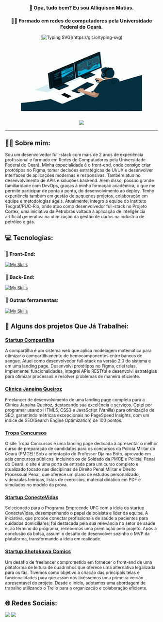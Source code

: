 <div align="center">

### 👋 Opa, tudo bem? Eu sou Alliquison Matias.
### 🧑‍🎓 Formado em redes de computadores pela Universidade Federal do Ceará.

[![Typing SVG](https://readme-typing-svg.herokuapp.com?font=Work+Sans&size=24&duration=3500&color=05AEDB&center=true&vCenter=true&width=500&lines=Programador+Full-Stack;Freelancer;)](https://git.io/typing-svg)

  <img align="center" alt="GIF" src="https://github.com/Ally-Matias/Ally-Matias/blob/27ecdea24a3432a93b1bae6c0d2372d580d294aa/ezgif.com-gif-maker.gif?raw=true" width="400" height="220" />
</div>

##

<div align="center">      
     <img height="180em" src="https://streak-stats.demolab.com/?user=Ally-Matias&theme=transparent&hide_border=true)](https://git.io/streak-stats"/> 
<!--      <img height="180em" src="https://github-readme-stats.vercel.app/api?username=Ally-Matias&show_icons=true&theme=transparent"/>  -->
</div>

<div align="left">   

---

## 👨‍💻 Sobre mim:

<p>Sou um desenvolvedor full-stack com mais de 2 anos de experiência profissional e formado em Redes de Computadores pela Universidade Federal do Ceará. Minha especialidade é o front-end, onde consigo criar protótipos no Figma, tomar decisões estratégicas de UI/UX e desenvolver interfaces de aplicações modernas e responsivas. Também atuo no desenvolvimento de APIs e soluções backend. Além disso, possuo grande familiaridade com DevOps, graças à minha formação acadêmica, o que me permite participar de ponta a ponta, do desenvolvimento ao deploy. Tenho experiência também em gestão de pequenos projetos, colaboração em equipe e metodologias ágeis. Atualmente, integro a equipe do Instituto Tecgraf/PUC-Rio, onde atuo como desenvolvedor full-stack no Projeto Cortex, uma iniciativa da Petrobras voltada à aplicação de inteligência artificial generativa na otimização da gestão de dados na indústria de petróleo e gás.</p>

## 💻 Tecnologias:

<h3><b> 🔷 Front-End:</b></h3>

[![My Skills](https://skillicons.dev/icons?i=js,ts,css,html,react,next,vue,styledcomponents,sass,tailwind&perline=5)](https://skillicons.dev)

<h3><b> 🔴 Back-End:</b></h3>

[![My Skills](https://skillicons.dev/icons?i=nodejs,express,docker,dotnet&perline=4)](https://skillicons.dev)

<h3><b> 🔶 Outras ferramentas:</b></h3>

[![My Skills](https://skillicons.dev/icons?i=aws,bash,git,github,figma&perline=6)](https://skillicons.dev)

## 📌 Alguns dos projetos Que Já Trabalhei:

### [Startup Compartilha](https://www.compartilha.com.br/)
A compartilha é um sistema web que aplica modelagem matemática para otimizar o compartilhamento de hemocomponentes entre bancos de sangue.
Atuei como desenvolvedor full-stack na versão 2.0 do sistema e em uma landing page. Desenvolvi protótipos no Figma, criei telas, implementei funcionalidades, integrei APIs RESTful e desenvolvi estratégias para otimizar processos e resolver problemas de maneira eficiente.

### [Clínica Janaína Queiroz](https://clinicajanainaqueiroz.com.br/)
Freelancer de desenvolvimento de uma landing page completa para a Clínica Janaína Queiroz,
destacando sua excelência e serviços. Optei por programar usando HTML5, CSS3 e JavaScript (Vanilla)
para otimização de SEO, garantindo métricas excepcionais no PageSpeed Insights, com um índice de SEO(Search Engine Optimization) de 100 pontos.

### [Tropa Concursos](https://tropaconcursos.com.br/)
O site Tropa Concursos é uma landing page dedicada à apresentar o melhor curso de preparação de candidatos para os concursos da Polícia Militar do Ceará (PMCE)! Sob a orientação do Professor Djalma Brito, aprovado em seis concursos públicos, incluindo os de Soldado da PMCE e Policial Penal do Ceará, o site é uma porta de entrada para um curso completo e atualizado focado nas disciplinas de Direito Penal Militar e Direito Processual Penal, que oferece um plano de estudos personalizado, videoaulas teóricas, listas de exercícios, material didático em PDF e simulados no modelo da prova.

### [Startup ConecteVidas](https://github.com/Ally-Matias/ConecteVidas-MVP-Presentation)
Selecionado para o Programa Empreende UFC com a ideia da startup ConecteVidas, desempenhando o papel de bolsista e líder da equipe. A iniciativa, que propõe conectar profissionais de saúde a pacientes para cuidados domiciliares, foi destacada pela sua relevância no setor de saúde e, ao término do programa, recebemos uma premiação pelo projeto. Após a conclusão da bolsa, assumi o desafio de desenvolver sozinho o MVP da plataforma, transformando a ideia em realidade.

### [Startup Shotokawa Comics](https://github.com/Ally-Matias/Shotokawa-Comics)
Um desafio de freelancer comprometido em fornecer o front-end de uma plataforma de leitura de
quadrinhos que oferece uma alternativa legalizada para os fãs. Tivemos como objetivo a criação das principais telas e funcionalidades para que assim nós tivéssemos uma primeira versão apresentável do projeto. Desde o início, adotamos uma abordagem de trabalho utilizando o Trello para a organização e colaboração eficiente.

## 🌐 Redes Sociais:
    
  <a href = "mailto:allyquison.matias@gmail.com"><img src="https://img.shields.io/badge/-Gmail-%23333?style=for-the-badge&logo=gmail&logoColor=white" target="_blank"></a>
  <a href="https://www.linkedin.com/in/alliquison-matias-519092206" target="_blank"><img src="https://img.shields.io/badge/-LinkedIn-%230077B5?style=for-the-badge&logo=linkedin&logoColor=white" target="_blank"></a> 





<!--

ANOTAÇÔES:

https://github.com/tandpfun/skill-icons#readme

<img height="180em" src="https://github-readme-stats.vercel.app/api?username=Ally-Matias&show_icons=true&theme=transparent&include_all_commits=true"/>

[![Top Langs](https://github-readme-stats.vercel.app/api/top-langs/?username=Ally-Matias&langs_count=8&theme=transparent&layout=pie)](https://youtu.be/rlVUng3uP8E)
    
<img height="180em" src="https://github-readme-stats.vercel.app/api/top-langs/?username=Ally-Matias&layout=compact&langs_count=8&theme=transparent"/>

emojis: 📌 🗂  📂 📍 📜  🔴 🟠 🟡 🟢 🔵 🟣 ⚫️ ⚪️ 🟤 🔺 🔻 🔸 🔹 🔶 🔷 🔳 🔲 ▪️ ▫️ ◾️ ◽️ ◼️ ◻️ 🟥 🟧 🟨 🟩 🟦 🟪 ⬛️ ⬜️ 🟫 ➔ ➜ ➙ ➛ ➝ ➞ 

-->

   
  </div>
    
